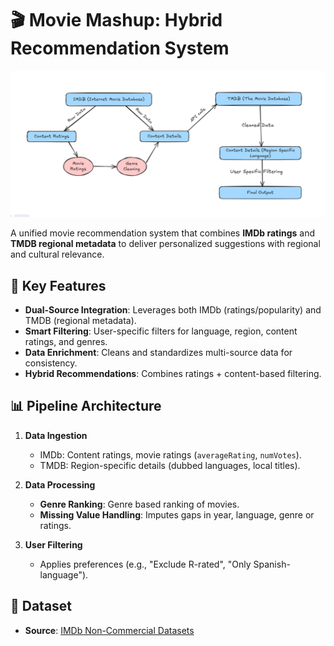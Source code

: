 # 🎬 Movie Mashup: Hybrid Recommendation System

![Pipeline Overview](https://github.com/RidhyHira/The-Movie-Mashup/blob/master/Overview.png)

A unified movie recommendation system that combines **IMDb ratings** and **TMDB regional metadata** to deliver personalized suggestions with regional and cultural relevance.

## 🚀 Key Features

- **Dual-Source Integration**: Leverages both IMDb (ratings/popularity) and TMDB (regional metadata).
- **Smart Filtering**: User-specific filters for language, region, content ratings, and genres.
- **Data Enrichment**: Cleans and standardizes multi-source data for consistency.
- **Hybrid Recommendations**: Combines ratings + content-based filtering.

## 📊 Pipeline Architecture

1. **Data Ingestion**  
   - IMDb: Content ratings, movie ratings (`averageRating`, `numVotes`).  
   - TMDB: Region-specific details (dubbed languages, local titles).  

2. **Data Processing**  
   - **Genre Ranking**: Genre based ranking of movies.  
   - **Missing Value Handling**: Imputes gaps in year, language, genre or ratings.  

3. **User Filtering**  
   - Applies preferences (e.g., "Exclude R-rated", "Only Spanish-language").  
  

## 📂 Dataset

- **Source**: [IMDb Non-Commercial Datasets](https://www.imdb.com/interfaces/)  
